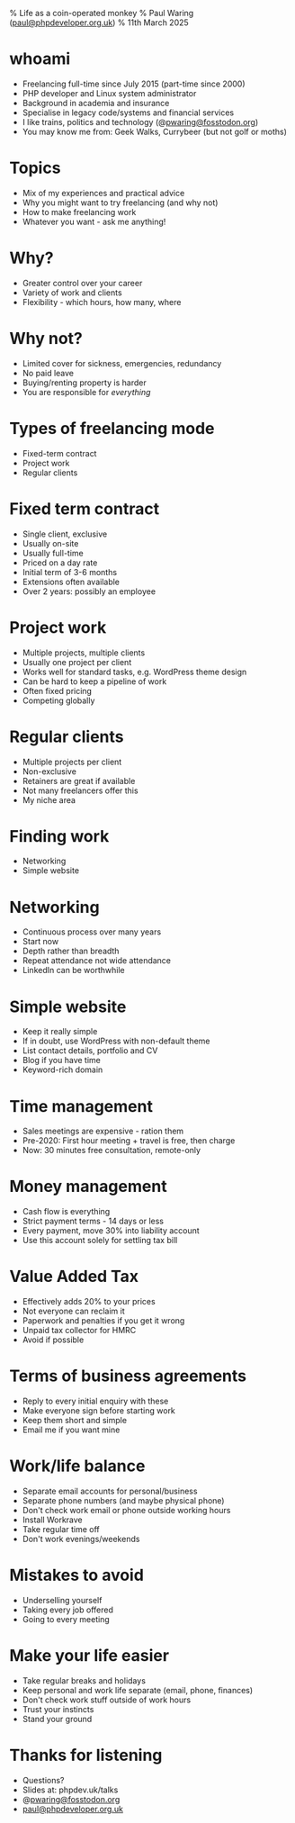 % Life as a coin-operated monkey
% Paul Waring (paul@phpdeveloper.org.uk)
% 11th March 2025

# whoami

 - Freelancing full-time since July 2015 (part-time since 2000)
 - PHP developer and Linux system administrator
 - Background in academia and insurance
 - Specialise in legacy code/systems and financial services
 - I like trains, politics and technology (@pwaring@fosstodon.org)
 - You may know me from: Geek Walks, Currybeer (but not golf or moths)

# Topics

 - Mix of my experiences and practical advice
 - Why you might want to try freelancing (and why not)
 - How to make freelancing work
 - Whatever you want - ask me anything!

# Why?

 - Greater control over your career
 - Variety of work and clients
 - Flexibility - which hours, how many, where

# Why not?

 - Limited cover for sickness, emergencies, redundancy
 - No paid leave
 - Buying/renting property is harder
 - You are responsible for *everything*

# Types of freelancing mode

 - Fixed-term contract
 - Project work
 - Regular clients

# Fixed term contract

 - Single client, exclusive
 - Usually on-site
 - Usually full-time
 - Priced on a day rate
 - Initial term of 3-6 months
 - Extensions often available
 - Over 2 years: possibly an employee

# Project work

 - Multiple projects, multiple clients
 - Usually one project per client
 - Works well for standard tasks, e.g. WordPress theme design
 - Can be hard to keep a pipeline of work
 - Often fixed pricing
 - Competing globally

# Regular clients

 - Multiple projects per client
 - Non-exclusive
 - Retainers are great if available
 - Not many freelancers offer this
 - My niche area

# Finding work

 - Networking
 - Simple website

# Networking

 - Continuous process over many years
 - Start now
 - Depth rather than breadth
 - Repeat attendance not wide attendance
 - LinkedIn can be worthwhile

# Simple website

 - Keep it really simple
 - If in doubt, use WordPress with non-default theme
 - List contact details, portfolio and CV
 - Blog if you have time
 - Keyword-rich domain

# Time management

 - Sales meetings are expensive - ration them
 - Pre-2020: First hour meeting + travel is free, then charge
 - Now: 30 minutes free consultation, remote-only

# Money management

 - Cash flow is everything
 - Strict payment terms - 14 days or less
 - Every payment, move 30% into liability account
 - Use this account solely for settling tax bill

# Value Added Tax

 - Effectively adds 20% to your prices
 - Not everyone can reclaim it
 - Paperwork and penalties if you get it wrong
 - Unpaid tax collector for HMRC
 - Avoid if possible

# Terms of business agreements

 - Reply to every initial enquiry with these
 - Make everyone sign before starting work
 - Keep them short and simple
 - Email me if you want mine

# Work/life balance

 - Separate email accounts for personal/business
 - Separate phone numbers (and maybe physical phone)
 - Don't check work email or phone outside working hours
 - Install Workrave
 - Take regular time off
 - Don't work evenings/weekends

# Mistakes to avoid

 - Underselling yourself
 - Taking every job offered
 - Going to every meeting

 
# Make your life easier

 - Take regular breaks and holidays
 - Keep personal and work life separate (email, phone, finances)
 - Don't check work stuff outside of work hours
 - Trust your instincts
 - Stand your ground


# Thanks for listening

  - Questions?
  - Slides at: phpdev.uk/talks
  - @pwaring@fosstodon.org
  - paul@phpdeveloper.org.uk


